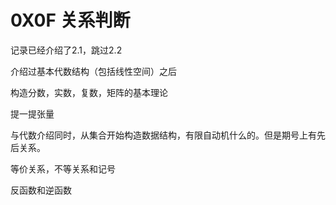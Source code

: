 # 0X0F 关系判断



记录已经介绍了2.1，跳过2.2

介绍过基本代数结构（包括线性空间）之后

构造分数，实数，复数，矩阵的基本理论

提一提张量

与代数介绍同时，从集合开始构造数据结构，有限自动机什么的。但是期号上有先后关系。

等价关系，不等关系和记号

反函数和逆函数


